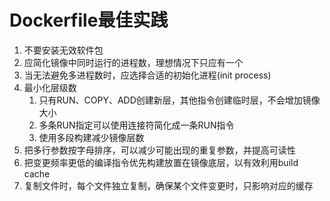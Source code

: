 # Dockerfile最佳实践

1. 不要安装无效软件包
2. 应简化镜像中同时运行的进程数，理想情况下只应有一个
3. 当无法避免多进程数时，应选择合适的初始化进程(init process)
4. 最小化层级数
   1. 只有RUN、COPY、ADD创建新层，其他指令创建临时层，不会增加镜像大小
   2. 多条RUN指定可以使用连接符简化成一条RUN指令
   3. 使用多段构建减少镜像层数
5. 把多行参数按字母排序，可以减少可能出现的重复参数，并提高可读性
6. 把变更频率更低的编译指令优先构建放置在镜像底层，以有效利用build cache
7. 复制文件时，每个文件独立复制，确保某个文件变更时，只影响对应的缓存